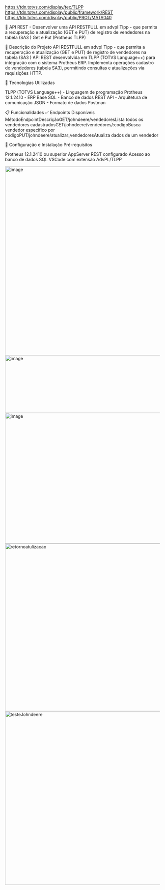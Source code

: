 https://tdn.totvs.com/display/tec/TLPP
https://tdn.totvs.com/display/public/framework/REST
https://tdn.totvs.com/display/public/PROT/MATA040

📘 API REST - Desenvolver uma API RESTFULL em advpl Tlpp - que permita a recuperação e atualização (GET e PUT) de registro de vendedores na tabela (SA3 )
Get e Put (Protheus TLPP)

🎯 Descrição do Projeto
API RESTFULL em advpl Tlpp - que permita a recuperação e atualização (GET e PUT) de registro de vendedores na tabela (SA3 )
API REST desenvolvida em TLPP (TOTVS Language++) para integração com o sistema Protheus ERP.
Implementa operações cadastro de vendedores (tabela SA3), permitindo consultas e atualizações via requisições HTTP.

🚀 Tecnologias Utilizadas

TLPP (TOTVS Language++) - Linguagem de programação
Protheus 12.1.2410 - ERP Base
SQL - Banco de dados
REST API - Arquitetura de comunicação
JSON - Formato de dados
Postman


📋 Funcionalidades
✅ Endpoints Disponíveis
MétodoEndpointDescriçãoGET/johndeere/vendedoresLista todos os vendedores cadastradosGET/johndeere/vendedores/:codigoBusca vendedor específico por códigoPUT/johndeere/atualizar_vendedoresAtualiza dados de um vendedor



🔧 Configuração e Instalação
Pré-requisitos

Protheus 12.1.2410 ou superior
AppServer REST configurado
Acesso ao banco de dados SQL
VSCode com extensão AdvPL/TLPP

<img width="1202" height="615" alt="image" src="https://github.com/user-attachments/assets/7a49cb54-83b2-4547-b82c-5262f8e97df6" />
<img width="1177" height="188" alt="image" src="https://github.com/user-attachments/assets/57867d09-46df-4c4b-adad-3bbb857e7125" />
<img width="1027" height="425" alt="image" src="https://github.com/user-attachments/assets/4c665836-1098-461d-ba84-5a1ad97746b7" />
<img width="901" height="546" alt="retornoatulizacao" src="https://github.com/user-attachments/assets/21d47a8c-dd19-4c89-84ec-d09a79b1599a" />


<img width="819" height="565" alt="testeJohndeere" src="https://github.com/user-attachments/assets/739cd4c5-768e-4c04-bdf7-36138725f6aa" />
